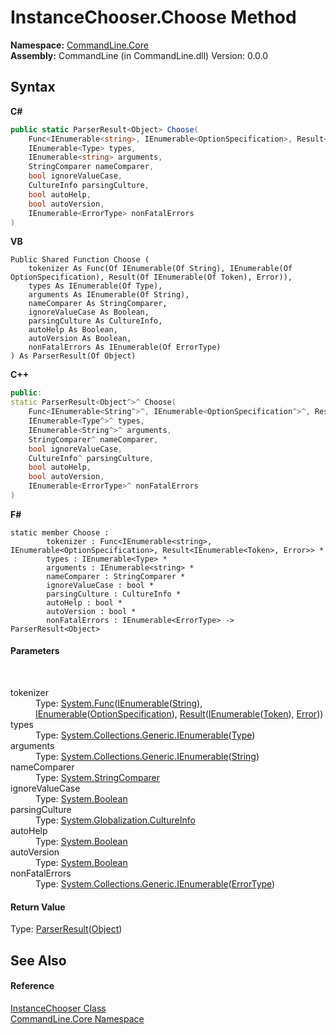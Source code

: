# InstanceChooser.Choose Method 
 

**Namespace:**&nbsp;<a href="N_CommandLine_Core">CommandLine.Core</a><br />**Assembly:**&nbsp;CommandLine (in CommandLine.dll) Version: 0.0.0

## Syntax

**C#**<br />
``` C#
public static ParserResult<Object> Choose(
	Func<IEnumerable<string>, IEnumerable<OptionSpecification>, Result<IEnumerable<Token>, Error>> tokenizer,
	IEnumerable<Type> types,
	IEnumerable<string> arguments,
	StringComparer nameComparer,
	bool ignoreValueCase,
	CultureInfo parsingCulture,
	bool autoHelp,
	bool autoVersion,
	IEnumerable<ErrorType> nonFatalErrors
)
```

**VB**<br />
``` VB
Public Shared Function Choose ( 
	tokenizer As Func(Of IEnumerable(Of String), IEnumerable(Of OptionSpecification), Result(Of IEnumerable(Of Token), Error)),
	types As IEnumerable(Of Type),
	arguments As IEnumerable(Of String),
	nameComparer As StringComparer,
	ignoreValueCase As Boolean,
	parsingCulture As CultureInfo,
	autoHelp As Boolean,
	autoVersion As Boolean,
	nonFatalErrors As IEnumerable(Of ErrorType)
) As ParserResult(Of Object)
```

**C++**<br />
``` C++
public:
static ParserResult<Object^>^ Choose(
	Func<IEnumerable<String^>^, IEnumerable<OptionSpecification^>^, Result<IEnumerable<Token^>^, Error^>^>^ tokenizer, 
	IEnumerable<Type^>^ types, 
	IEnumerable<String^>^ arguments, 
	StringComparer^ nameComparer, 
	bool ignoreValueCase, 
	CultureInfo^ parsingCulture, 
	bool autoHelp, 
	bool autoVersion, 
	IEnumerable<ErrorType>^ nonFatalErrors
)
```

**F#**<br />
``` F#
static member Choose : 
        tokenizer : Func<IEnumerable<string>, IEnumerable<OptionSpecification>, Result<IEnumerable<Token>, Error>> * 
        types : IEnumerable<Type> * 
        arguments : IEnumerable<string> * 
        nameComparer : StringComparer * 
        ignoreValueCase : bool * 
        parsingCulture : CultureInfo * 
        autoHelp : bool * 
        autoVersion : bool * 
        nonFatalErrors : IEnumerable<ErrorType> -> ParserResult<Object> 

```


#### Parameters
&nbsp;<dl><dt>tokenizer</dt><dd>Type: <a href="https://docs.microsoft.com/dotnet/api/system.func-3" target="_blank">System.Func</a>(<a href="https://docs.microsoft.com/dotnet/api/system.collections.generic.ienumerable-1" target="_blank">IEnumerable</a>(<a href="https://docs.microsoft.com/dotnet/api/system.string" target="_blank">String</a>), <a href="https://docs.microsoft.com/dotnet/api/system.collections.generic.ienumerable-1" target="_blank">IEnumerable</a>(<a href="T_CommandLine_Core_OptionSpecification">OptionSpecification</a>), <a href="T_RailwaySharp_ErrorHandling_Result_2">Result</a>(<a href="https://docs.microsoft.com/dotnet/api/system.collections.generic.ienumerable-1" target="_blank">IEnumerable</a>(<a href="T_CommandLine_Core_Token">Token</a>), <a href="T_CommandLine_Error">Error</a>))<br /></dd><dt>types</dt><dd>Type: <a href="https://docs.microsoft.com/dotnet/api/system.collections.generic.ienumerable-1" target="_blank">System.Collections.Generic.IEnumerable</a>(<a href="https://docs.microsoft.com/dotnet/api/system.type" target="_blank">Type</a>)<br /></dd><dt>arguments</dt><dd>Type: <a href="https://docs.microsoft.com/dotnet/api/system.collections.generic.ienumerable-1" target="_blank">System.Collections.Generic.IEnumerable</a>(<a href="https://docs.microsoft.com/dotnet/api/system.string" target="_blank">String</a>)<br /></dd><dt>nameComparer</dt><dd>Type: <a href="https://docs.microsoft.com/dotnet/api/system.stringcomparer" target="_blank">System.StringComparer</a><br /></dd><dt>ignoreValueCase</dt><dd>Type: <a href="https://docs.microsoft.com/dotnet/api/system.boolean" target="_blank">System.Boolean</a><br /></dd><dt>parsingCulture</dt><dd>Type: <a href="https://docs.microsoft.com/dotnet/api/system.globalization.cultureinfo" target="_blank">System.Globalization.CultureInfo</a><br /></dd><dt>autoHelp</dt><dd>Type: <a href="https://docs.microsoft.com/dotnet/api/system.boolean" target="_blank">System.Boolean</a><br /></dd><dt>autoVersion</dt><dd>Type: <a href="https://docs.microsoft.com/dotnet/api/system.boolean" target="_blank">System.Boolean</a><br /></dd><dt>nonFatalErrors</dt><dd>Type: <a href="https://docs.microsoft.com/dotnet/api/system.collections.generic.ienumerable-1" target="_blank">System.Collections.Generic.IEnumerable</a>(<a href="T_CommandLine_ErrorType">ErrorType</a>)<br /></dd></dl>

#### Return Value
Type: <a href="T_CommandLine_ParserResult_1">ParserResult</a>(<a href="https://docs.microsoft.com/dotnet/api/system.object" target="_blank">Object</a>)

## See Also


#### Reference
<a href="T_CommandLine_Core_InstanceChooser">InstanceChooser Class</a><br /><a href="N_CommandLine_Core">CommandLine.Core Namespace</a><br />
